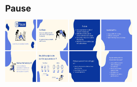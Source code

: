 # Pause
<img src="/assets/img/Pause Slides.png" alt="Pause Slide 1" style="height: 100px; width:100px;"/>
<img src="/assets/img/Pause Slides (1).png" alt="Pause Slide 2" style="height: 100px; width:100px;"/>
<img src="/assets/img/Pause Slides (2).png" alt="Pause Slide 3" style="height: 100px; width:100px;"/>
<img src="/assets/img/Pause Slides (3).png" alt="Pause Slide 4" style="height: 100px; width:100px;"/>
<img src="/assets/img/Pause Slides (4).png" alt="Pause Slide 5" style="height: 100px; width:100px;"/>
<img src="/assets/img/Pause Slides (5).png" alt="Pause Slide 6" style="height: 100px; width:100px;"/>
<img src="/assets/img/Pause Slides (6).png" alt="Pause Slide 7" style="height: 100px; width:100px;"/>
<img src="/assets/img/Pause Slides (7).png" alt="Pause Slide 8" style="height: 100px; width:100px;"/>
